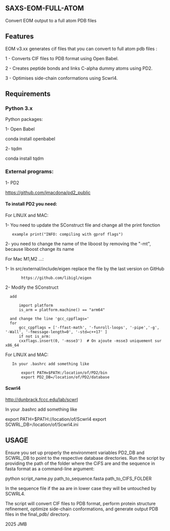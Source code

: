 ## SAXS-EOM-FULL-ATOM

Convert EOM output to a full atom PDB files 

## Features
EOM v3.xx generates cif files that you can convert to full atom pdb files :

1 - Converts CIF files to PDB format using Open Babel.

2 - Creates peptide bonds and links C-alpha dummy atoms using PD2.

3 - Optimises side-chain conformations using Scwrl4.

## Requirements
  ### Python 3.x
  
  Python packages:
  
1- Open Babel

  conda install openbabel

2- tqdm

  conda install tqdm

  ### External programs:  
    
 1- PD2

https://github.com/jmacdona/pd2_public

  #### To install PD2 you need:
   
   For LINUX and MAC:
   
 1- You need to update the SConstruct file and change all the print fonction
       
       example print("INFO: compiling with gprof flags")
  
 2- you need to change the name of the liboost by removing the "-mt", because liboost change its name
       
 For Mac M1,M2 ...:
  
 1- In src/external/include/eigen replace the file by the last version on GitHub

           https://github.com/libigl/eigen
           
 2- Modify the SConstruct
 
      add 

          import platform
          is_arm = platform.machine() == "arm64"
      
      and change the line 'gcc_cppflags='
      for 
          gcc_cppflags = ['-ffast-math', '-funroll-loops', '-pipe','-g', '-Wall', '-fmessage-length=0', '-std=c++17' ]
          if not is_arm:
          cxxflags.insert(0, '-msse3')  # On ajoute -msse3 uniquement sur x86_64
      
  For LINUX and MAC:

       In your .bashrc add something like

           export PATH=$PATH:/location/of/PD2/bin
           export PD2_DB=/location/of/PD2/database
           
 #### Scwrl4

 http://dunbrack.fccc.edu/lab/scwrl

 In your .bashrc add something like 
 
 export PATH=$PATH://location/of/Scwrl4
 export SCWRL_DB=/location/of/Scwrl4.ini

## USAGE 
 Ensure you set up properly the environment variables PD2_DB and SCWRL_DB to point to the respective database directories.
 Run the script by providing the path of the folder where the CiFS are and the sequence in fasta format as a command-line argument:

 python script_name.py path_to_sequence.fasta path_to_CIFS_FOLDER

 In the sequence file if the aa are in lower case they will be untouched by SCWRL4.

 The script will convert CIF files to PDB format, perform protein structure refinement, optimize side-chain conformations, and generate output PDB files 
 in the final_pdb/ directory.

2025 JMB

